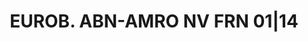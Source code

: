 ---
layout: asset
title: EUROB. ABN-AMRO NV FRN 01|14                                
isin: XS0588430164
---
